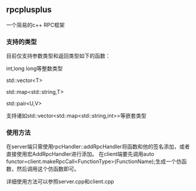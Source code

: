 ## rpcplusplus
一个简易的c++ RPC框架

### 支持的类型

目前仅支持参数类型和返回类型如下的函数：

int,long long等整数类型

std::vector\<T\>

std::map\<std::string,T\>

std::pair\<U,V\>

支持诸如std::vector\<std::map\<std::string,int\>\>等嵌套类型

### 使用方法

在server端只需使用rpcHandler::addRpcHandler将函数和他的签名添加，或者直接使用宏AddRpcHandler进行添加。
在client端要先调用auto functor=client.makeRpcCall\<FunctionType\>(FunctionName);生成一个仿函数，然后调用这个仿函数即可。

详细使用方法可以参照server.cpp和client.cpp

